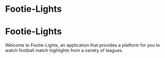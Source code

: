 # Footie-Lights
<h1>Footie-Lights</h1>
<p> Welcome to Footie-Lights, an application that provides a platform for you to watch football match highlights from a variety of leagues.</p>